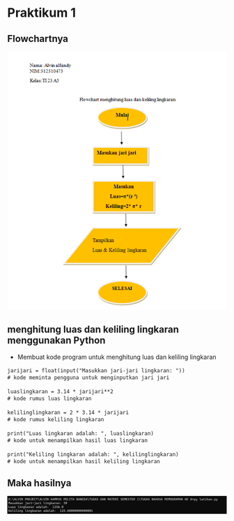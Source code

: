 # Praktikum 1

## Flowchartnya 

![Alt text](image-1.png)

## menghitung luas dan keliling lingkaran menggunakan Python

* Membuat kode program untuk
menghitung luas dan keliling
lingkaran

```
jarijari = float(input("Masukkan jari-jari lingkaran: ")) 
# kode meminta pengguna untuk menginputkan jari jari

luaslingkaran = 3.14 * jarijari**2  
# kode rumus luas lingkaran

kelilinglingkaran = 2 * 3.14 * jarijari 
# kode rumus keliling lingkaran

print("Luas lingkaran adalah: ", luaslingkaran)
# kode untuk menampilkan hasil luas lingkaran

print("Keliling lingkaran adalah: ", kelilinglingkaran)
# kode untuk menampilkan hasil keliling lingkaran
```
## Maka hasilnya
![Alt text](image.png)

